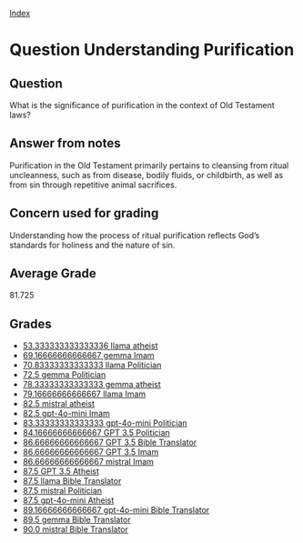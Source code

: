 
[Index](../../index.md)
# Question Understanding Purification
## Question
What is the significance of purification in the context of Old Testament laws?

## Answer from notes
Purification in the Old Testament primarily pertains to cleansing from ritual uncleanness, such as from disease, bodily fluids, or childbirth, as well as from sin through repetitive animal sacrifices.

## Concern used for grading
Understanding how the process of ritual purification reflects God’s standards for holiness and the nature of sin.

## Average Grade
81.725

## Grades
 * [53.333333333333336 llama atheist](../answers/llama_atheist/Understanding_Purification.md)
 * [69.16666666666667 gemma Imam](../answers/gemma_Imam/Understanding_Purification.md)
 * [70.83333333333333 llama Politician](../answers/llama_Politician/Understanding_Purification.md)
 * [72.5 gemma Politician](../answers/gemma_Politician/Understanding_Purification.md)
 * [78.33333333333333 gemma atheist](../answers/gemma_atheist/Understanding_Purification.md)
 * [79.16666666666667 llama Imam](../answers/llama_Imam/Understanding_Purification.md)
 * [82.5 mistral atheist](../answers/mistral_atheist/Understanding_Purification.md)
 * [82.5 gpt-4o-mini Imam](../answers/gpt-4o-mini_Imam/Understanding_Purification.md)
 * [83.33333333333333 gpt-4o-mini Politician](../answers/gpt-4o-mini_Politician/Understanding_Purification.md)
 * [84.16666666666667 GPT 3.5 Politician](../answers/GPT_3.5_Politician/Understanding_Purification.md)
 * [86.66666666666667 GPT 3.5 Bible Translator](../answers/GPT_3.5_Bible_Translator/Understanding_Purification.md)
 * [86.66666666666667 GPT 3.5 Imam](../answers/GPT_3.5_Imam/Understanding_Purification.md)
 * [86.66666666666667 mistral Imam](../answers/mistral_Imam/Understanding_Purification.md)
 * [87.5 GPT 3.5 Atheist](../answers/GPT_3.5_Atheist/Understanding_Purification.md)
 * [87.5 llama Bible Translator](../answers/llama_Bible_Translator/Understanding_Purification.md)
 * [87.5 mistral Politician](../answers/mistral_Politician/Understanding_Purification.md)
 * [87.5 gpt-4o-mini Atheist](../answers/gpt-4o-mini_Atheist/Understanding_Purification.md)
 * [89.16666666666667 gpt-4o-mini Bible Translator](../answers/gpt-4o-mini_Bible_Translator/Understanding_Purification.md)
 * [89.5 gemma Bible Translator](../answers/gemma_Bible_Translator/Understanding_Purification.md)
 * [90.0 mistral Bible Translator](../answers/mistral_Bible_Translator/Understanding_Purification.md)
